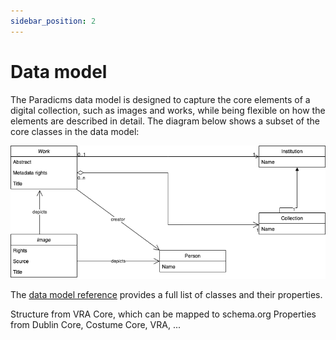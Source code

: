 ```yaml
---
sidebar_position: 2
---
```


# Data model

The Paradicms data model is designed to capture the core elements of a digital collection, such as images and works, while being flexible on how the elements are described in detail. The diagram below shows a subset of the core classes in the data model:

![Overview of the Paradicms data model](data-model-classes.png)

The [data model reference](../../reference/data-model) provides a full list of classes and their properties.

Structure from VRA Core, which can be mapped to schema.org
Properties from Dublin Core, Costume Core, VRA, ...